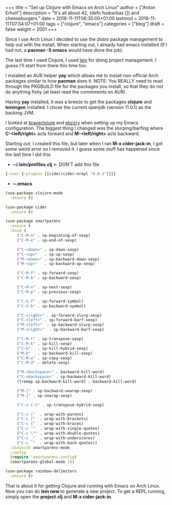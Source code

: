 +++
title = "Set up Clojure with Emacs on Arch Linux"
author = ["Anton Erholt"]
description = "It's all about 42, (defn foobarbaz []) and cheeseburgers."
date = 2018-11-11T06:35:00+01:00
lastmod = 2018-11-11T07:54:07+01:00
tags = ["clojure", "emacs"]
categories = ["blog"]
draft = false
weight = 2001
+++

Since I use Arch Linux I decided to use the distro package management
to help out with the install. When starting out, I already had emacs
installed (If I had not, a **pacman -S emacs** would have done the job).

The last time I used Clojure, I used [lein](https://leiningen.org/) for doing project
management. I guess I'll start from there this time too.

I installed an AUR helper **yay** which allows me to install
non-official Arch packages similar to how **pacman** does it. NOTE: You
REALLY need to read through the PKGBUILD file for the packages you
install, so that they do not do anything fishy (at least read the
commments on AUR).

Having **yay** installed, it was a breeze to get the packages **clojure**
and **leiningen** installed. I chose the current openjdk (version
11.0.1) as the backing JVM.

I looked at [braveclojure](https://www.braveclojure.com/basic-emacs/) and [ebzzry](https://ebzzry.io/en/emacs-pairs/#basics) when setting up my Emacs
configuration. The biggest thing I changed was the slurping/barfing
where **C-&lt;left/right&gt;** acts forward and **M-&lt;left/right&gt;**
acts backward.

Starting out, I created this file, but later when I ran **M-x
cider-jack-in**, I got some weird error so I removed it. I guess some
stuff has happened since the last time I did this.

-   **~/.lein/profiles.clj** <- DON'T add this file

```clojure
{:user {:plugins [[cider/cider-nrepl "0.8.1"]]}}
```

-   **~.emacs**

```clojure
(use-package clojure-mode
  :ensure t)

(use-package cider
  :ensure t)

(use-package smartparens
  :ensure t
  :bind (
	 ("C-M-a" . sp-beginning-of-sexp)
	 ("C-M-e" . sp-end-of-sexp)

	 ("C-<down>" . sp-down-sexp)
	 ("C-<up>"   . sp-up-sexp)
	 ("M-<down>" . sp-backward-down-sexp)
	 ("M-<up>"   . sp-backward-up-sexp)

	 ("C-M-f" . sp-forward-sexp)
	 ("C-M-b" . sp-backward-sexp)

	 ("C-M-n" . sp-next-sexp)
	 ("C-M-p" . sp-previous-sexp)

	 ("C-S-f" . sp-forward-symbol)
	 ("C-S-b" . sp-backward-symbol)

	 ("C-<right>" . sp-forward-slurp-sexp)
	 ("C-<left>" . sp-forward-barf-sexp)
	 ("M-<left>"  . sp-backward-slurp-sexp)
	 ("M-<right>"  . sp-backward-barf-sexp)

	 ("C-M-t" . sp-transpose-sexp)
	 ("C-M-k" . sp-kill-sexp)
	 ("C-k"   . sp-kill-hybrid-sexp)
	 ("M-k"   . sp-backward-kill-sexp)
	 ("C-M-w" . sp-copy-sexp)
	 ("C-M-d" . delete-sexp)

	 ("M-<backspace>" . backward-kill-word)
	 ("C-<backspace>" . sp-backward-kill-word)
	 ([remap sp-backward-kill-word] . backward-kill-word)

	 ("M-[" . sp-backward-unwrap-sexp)
	 ("M-]" . sp-unwrap-sexp)

	 ("C-x C-t" . sp-transpose-hybrid-sexp)

	 ("C-c ("  . wrap-with-parens)
	 ("C-c ["  . wrap-with-brackets)
	 ("C-c {"  . wrap-with-braces)
	 ("C-c '"  . wrap-with-single-quotes)
	 ("C-c \"" . wrap-with-double-quotes)
	 ("C-c _"  . wrap-with-underscores)
	 ("C-c `"  . wrap-with-back-quotes))
  :diminish smartparens-mode
  :config
  (require 'smartparens-config)
  (smartparens-global-mode 1))

(use-package rainbow-delimiters
  :ensure t)
```

That is about it for getting Clojure and running with Emacs on Arch
Linux. Now you can do **lein new <project-name>** to generate a new
project. To get a REPL running, simply open the **project.clj** and **M-x
cider-jack-in**.
